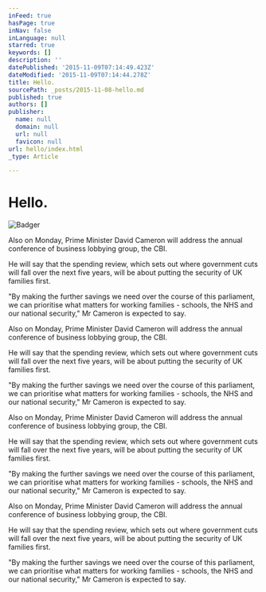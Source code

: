 ```yaml
---
inFeed: true
hasPage: true
inNav: false
inLanguage: null
starred: true
keywords: []
description: ''
datePublished: '2015-11-09T07:14:49.423Z'
dateModified: '2015-11-09T07:14:44.278Z'
title: Hello.
sourcePath: _posts/2015-11-08-hello.md
published: true
authors: []
publisher:
  name: null
  domain: null
  url: null
  favicon: null
url: hello/index.html
_type: Article

---
```

# Hello.
![Badger](https://the-grid-user-content.s3-us-west-2.amazonaws.com/0f934ab9-bbf7-4e14-bf8b-2922833111b7.jpg)

Also on Monday, Prime Minister David Cameron will address the annual conference of business lobbying group, the CBI.

He will say that the spending review, which sets out where government cuts will fall over the next five years, will be about putting the security of UK families first.

"By making the further savings we need over the course of this parliament, we can prioritise what matters for working families - schools, the NHS and our national security," Mr Cameron is expected to say.

Also on Monday, Prime Minister David Cameron will address the annual conference of business lobbying group, the CBI.

He will say that the spending review, which sets out where government cuts will fall over the next five years, will be about putting the security of UK families first.

"By making the further savings we need over the course of this parliament, we can prioritise what matters for working families - schools, the NHS and our national security," Mr Cameron is expected to say.

Also on Monday, Prime Minister David Cameron will address the annual conference of business lobbying group, the CBI.

He will say that the spending review, which sets out where government cuts will fall over the next five years, will be about putting the security of UK families first.

"By making the further savings we need over the course of this parliament, we can prioritise what matters for working families - schools, the NHS and our national security," Mr Cameron is expected to say.

Also on Monday, Prime Minister David Cameron will address the annual conference of business lobbying group, the CBI.

He will say that the spending review, which sets out where government cuts will fall over the next five years, will be about putting the security of UK families first.

"By making the further savings we need over the course of this parliament, we can prioritise what matters for working families - schools, the NHS and our national security," Mr Cameron is expected to say.